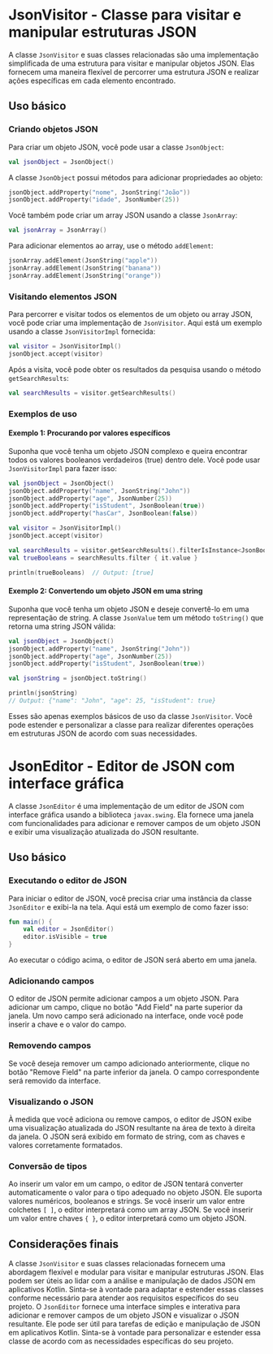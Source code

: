 # JsonVisitor - Classe para visitar e manipular estruturas JSON

A classe `JsonVisitor` e suas classes relacionadas são uma implementação simplificada de uma estrutura para visitar e manipular objetos JSON. Elas fornecem uma maneira flexível de percorrer uma estrutura JSON e realizar ações específicas em cada elemento encontrado.

## Uso básico

### Criando objetos JSON

Para criar um objeto JSON, você pode usar a classe `JsonObject`:

```kotlin
val jsonObject = JsonObject()
```

A classe `JsonObject` possui métodos para adicionar propriedades ao objeto:

```kotlin
jsonObject.addProperty("nome", JsonString("João"))
jsonObject.addProperty("idade", JsonNumber(25))
```

Você também pode criar um array JSON usando a classe `JsonArray`:

```kotlin
val jsonArray = JsonArray()
```

Para adicionar elementos ao array, use o método `addElement`:

```kotlin
jsonArray.addElement(JsonString("apple"))
jsonArray.addElement(JsonString("banana"))
jsonArray.addElement(JsonString("orange"))
```

### Visitando elementos JSON

Para percorrer e visitar todos os elementos de um objeto ou array JSON, você pode criar uma implementação de `JsonVisitor`. Aqui está um exemplo usando a classe `JsonVisitorImpl` fornecida:

```kotlin
val visitor = JsonVisitorImpl()
jsonObject.accept(visitor)
```

Após a visita, você pode obter os resultados da pesquisa usando o método `getSearchResults`:

```kotlin
val searchResults = visitor.getSearchResults()
```

### Exemplos de uso

#### Exemplo 1: Procurando por valores específicos

Suponha que você tenha um objeto JSON complexo e queira encontrar todos os valores booleanos verdadeiros (true) dentro dele. Você pode usar `JsonVisitorImpl` para fazer isso:

```kotlin
val jsonObject = JsonObject()
jsonObject.addProperty("name", JsonString("John"))
jsonObject.addProperty("age", JsonNumber(25))
jsonObject.addProperty("isStudent", JsonBoolean(true))
jsonObject.addProperty("hasCar", JsonBoolean(false))

val visitor = JsonVisitorImpl()
jsonObject.accept(visitor)

val searchResults = visitor.getSearchResults().filterIsInstance<JsonBoolean>()
val trueBooleans = searchResults.filter { it.value }

println(trueBooleans)  // Output: [true]
```

#### Exemplo 2: Convertendo um objeto JSON em uma string

Suponha que você tenha um objeto JSON e deseje convertê-lo em uma representação de string. A classe `JsonValue` tem um método `toString()` que retorna uma string JSON válida:

```kotlin
val jsonObject = JsonObject()
jsonObject.addProperty("name", JsonString("John"))
jsonObject.addProperty("age", JsonNumber(25))
jsonObject.addProperty("isStudent", JsonBoolean(true))

val jsonString = jsonObject.toString()

println(jsonString)
// Output: {"name": "John", "age": 25, "isStudent": true}
```

Esses são apenas exemplos básicos de uso da classe `JsonVisitor`. Você pode estender e personalizar a classe para realizar diferentes operações em estruturas JSON de acordo com suas necessidades.
 
 # JsonEditor - Editor de JSON com interface gráfica

A classe `JsonEditor` é uma implementação de um editor de JSON com interface gráfica usando a biblioteca `javax.swing`. Ela fornece uma janela com funcionalidades para adicionar e remover campos de um objeto JSON e exibir uma visualização atualizada do JSON resultante.

## Uso básico

### Executando o editor de JSON

Para iniciar o editor de JSON, você precisa criar uma instância da classe `JsonEditor` e exibi-la na tela. Aqui está um exemplo de como fazer isso:

```kotlin
fun main() {
    val editor = JsonEditor()
    editor.isVisible = true
}
```

Ao executar o código acima, o editor de JSON será aberto em uma janela.

### Adicionando campos

O editor de JSON permite adicionar campos a um objeto JSON. Para adicionar um campo, clique no botão "Add Field" na parte superior da janela. Um novo campo será adicionado na interface, onde você pode inserir a chave e o valor do campo.

### Removendo campos

Se você deseja remover um campo adicionado anteriormente, clique no botão "Remove Field" na parte inferior da janela. O campo correspondente será removido da interface.

### Visualizando o JSON

À medida que você adiciona ou remove campos, o editor de JSON exibe uma visualização atualizada do JSON resultante na área de texto à direita da janela. O JSON será exibido em formato de string, com as chaves e valores corretamente formatados.

### Conversão de tipos

Ao inserir um valor em um campo, o editor de JSON tentará converter automaticamente o valor para o tipo adequado no objeto JSON. Ele suporta valores numéricos, booleanos e strings. Se você inserir um valor entre colchetes `[ ]`, o editor interpretará como um array JSON. Se você inserir um valor entre chaves `{ }`, o editor interpretará como um objeto JSON.

## Considerações finais

A classe `JsonVisitor` e suas classes relacionadas fornecem uma abordagem flexível e modular para visitar e manipular estruturas JSON. Elas podem ser úteis ao lidar com a análise e manipulação de dados JSON em aplicativos Kotlin. Sinta-se à vontade para adaptar e estender essas classes conforme necessário para atender aos requisitos
específicos do seu projeto.
O `JsonEditor` fornece uma interface simples e interativa para adicionar e remover campos de um objeto JSON e visualizar o JSON resultante. Ele pode ser útil para tarefas de edição e manipulação de JSON em aplicativos Kotlin. Sinta-se à vontade para personalizar e estender essa classe de acordo com as necessidades específicas do seu projeto.
